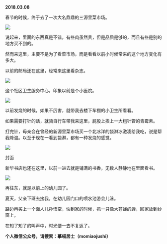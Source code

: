 
          
            
**2018.03.08**

春节的时候，终于去了一次大名鼎鼎的三源里菜市场。




![](//upload-images.jianshu.io/upload_images/51001-187f560e58ea3a39.jpg)




说起来，里面的东西真是不错，有些肉虽然贵，但是品质是够的，而且有些是别的地方买不到的。

然而来这里，主要不是为了看菜市场，而是看看以前小时候常来的这个地方变化有多大。

以前的邮局还在这里，经常来这里看杂志。




![](//upload-images.jianshu.io/upload_images/51001-716b79d45186b14e.jpg)




这个社区卫生服务中心，印象以前是个小医院。




![](//upload-images.jianshu.io/upload_images/51001-b907de86fbc5411b.jpg)




以前发烧的时候，如果不厉害，就带我去楼下车棚的小卫生所看看。

如果需要打针的话，就骑自行车带我来这里，屁股上挨上一大粗针管的青霉素。

打完针，母亲会在曾经的新源里菜市场买一个北冰洋的袋淋冰激凌给我吃，说是帮我降温。以至于现在一看到袋淋，都有一种发烧的感觉。




![](//upload-images.jianshu.io/upload_images/51001-0de20e26622e8522.jpg)

封面


新华书店也还在这里，以前一进去就是铺满的书香，无数人静静地在里面看书。




![](//upload-images.jianshu.io/upload_images/51001-f8e4d55475599938.jpg)




再往东，就是以前上的幼儿园了。

夏天，父亲下班去接我，在幼儿园门口的喷水池游会儿泳。

路边再买上一个面人儿孙悟空，快到家的时候，抓一只像大苍蝇的蝉，回家放到纱窗上。

在知了知了的叫声中，时光便一去不复返了。


**个人微信公众号，请搜索：摹喵居士（momiaojushi）**

          
        